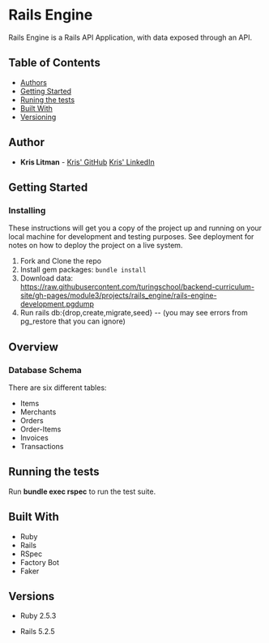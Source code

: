 # Rails Engine

Rails Engine is a Rails API Application, with data exposed through an API.

## Table of Contents

  - [Authors](#authors)
  - [Getting Started](#getting-started)
  - [Runing the tests](#running-the-tests)
  - [Built With](#built-with)
  - [Versioning](#versioning)

## Author

  - **Kris Litman** -
    [Kris' GitHub](https://github.com/krislitman)
    [Kris' LinkedIn](https://www.linkedin.com/in/kris-litman-7095351a4/)

## Getting Started

### Installing

These instructions will get you a copy of the project up and running on
your local machine for development and testing purposes. See deployment
for notes on how to deploy the project on a live system.

1. Fork and Clone the repo
2. Install gem packages: `bundle install`
3. Download data: https://raw.githubusercontent.com/turingschool/backend-curriculum-site/gh-pages/module3/projects/rails_engine/rails-engine-development.pgdump
4. Run rails db:{drop,create,migrate,seed} -- (you may see errors from pg_restore that you can ignore)

## Overview

### Database Schema

There are six different tables:
<ul>
  <li>Items</li>
  <li>Merchants</li>
  <li>Orders</li>
  <li>Order-Items</li>
  <li>Invoices</li>
  <li>Transactions</li>
  </ul>

## Running the tests

Run **bundle exec rspec** to run the test suite.

## Built With

- Ruby
- Rails
- RSpec
- Factory Bot
- Faker

## Versions

- Ruby 2.5.3

- Rails 5.2.5
